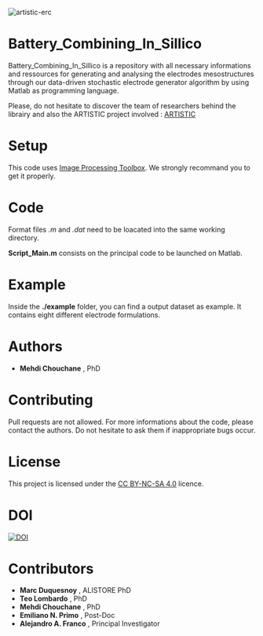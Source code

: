 ![artistic-erc](https://user-images.githubusercontent.com/50483699/107214721-9c558680-6a0a-11eb-9cab-19a2f3829127.png)

Battery_Combining_In_Sillico
========================================================

Battery_Combining_In_Sillico is a repository with all necessary
informations and ressources for generating and analysing the electrodes mesostructures through our data-driven stochastic
 electrode generator algorithm by using Matlab as programming language.

Please, do not hesitate to discover the team of researchers behind the librairy and also the ARTISTIC project
 involved : [ARTISTIC](https://www.u-picardie.fr/erc-artistic/?L=0)


Setup
========================================================
This code uses [Image Processing Toolbox](https://fr.mathworks.com/products/image.html).
We strongly recommand you to get it properly.


Code
========================================================
Format files _.m_ and _.dat_ need to be loacated into the same working
directory.

**Script_Main.m** consists on the principal code to be launched on Matlab.


Example
========================================================
Inside the **./example** folder, you can find a output dataset as example.
It contains eight different electrode formulations.


 Authors
 ========================================================
  - **Mehdi Chouchane** , PhD
  
 Contributing 
========================================================

Pull requests are not allowed. For more informations about the code, please
 contact the authors.
 Do not hesitate to ask them if inappropriate bugs occur.
 
 
 License
========================================================

This project is licensed under the [CC BY-NC-SA 4.0](https://creativecommons.org/licenses/by-nc-sa/4.0/) licence.

DOI
========================================================
[![DOI](https://zenodo.org/badge/DOI/10.5281/zenodo.3901459.svg)](https://doi.org/10.5281/zenodo.3901459)



Contributors
========================================================
  - **Marc Duquesnoy** , ALISTORE PhD
  - **Teo Lombardo** , PhD
  - **Mehdi Chouchane** , PhD
  - **Emiliano N. Primo** , Post-Doc
  - **Alejandro A. Franco** , Principal Investigator